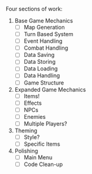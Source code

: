 Four sections of work:
1. Base Game Mechanics
    - [ ] Map Generation 
    - [ ] Turn Based System
    - [ ] Event Handling
    - [ ] Combat Handling
    - [ ] Data Saving 
    - [ ] Data Storing
    - [ ] Data Loading
    - [ ] Data Handling
    - [ ] Game Structure
2. Expanded Game Mechanics
    - [ ] Items!
    - [ ] Effects
    - [ ] NPCs
    - [ ] Enemies
    - [ ] Multiple Players?
3. Theming
    - [ ] Style?
    - [ ] Specific Items
4. Polishing
    - [ ] Main Menu
    - [ ] Code Clean-up